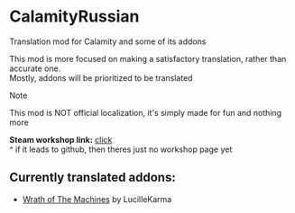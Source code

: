 # CalamityRussian
 Translation mod for Calamity and some of its addons

This mod is more focused on making a satisfactory translation, rather than accurate one.   
Mostly, addons will be prioritized to be translated


>[!NOTE]
>This mod is NOT official localization, it's simply made for fun and nothing more


**Steam workshop link:** [click](https://github.com)   
^ if it leads to github, then theres just no workshop page yet


## Currently translated addons:
- [Wrath of The Machines](https://github.com/LucilleKarma/WrathOfTheMachines) by LucilleKarma
